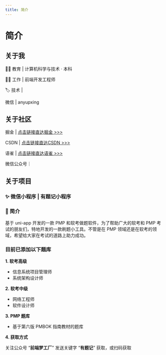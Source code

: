 ```yaml
---
title: 简介
---
```


# 简介

## 关于我

👨‍🎓 教育 | 计算机科学与技术 · 本科

👨‍💻 工作 | 前端开发工程师

🏷️ 技术 | <Badge type="tip" text="Vue.js" /> <Badge type="tip" text="Angular.js" /> <Badge type="tip" text="JavaScript" /> <Badge type="tip" text="uni-app" />

<CustomIcon name="weixin" size="20px" color="#00b066" /> 微信 | anyupxing

## 关于社区

<p><CustomIcon name="juejin" size="19px" color="#0077f7" />  掘金 |  <a href="https://juejin.cn/user/4230576472589976/posts" target="_blank">点击链接直达掘金 >>></a></p>

<p><CustomIcon name="csdn" size="20px" color="#ff4b30" /> CSDN |  <a href="https://blog.csdn.net/qq_24956515" target="_blank">点击链接直达CSDN >>></a></p>

<p><CustomIcon name="yuque" size="20px" color="#00b066" /> 语雀 |  <a href="https://www.yuque.com/anyup" target="_blank">点击链接直达语雀 >>></a></p>

<p><CustomIcon name="weixingongzhonghao" size="22px" color="#00b066" /> 微信公众号｜ 
    <el-popover placement="top-start" title="扫码关注：前端梦工厂" :width="200" trigger="hover">
        <img src="https://www.anyup.cn/static/anyup/images/qr_wx_public.jpg" alt="" srcset="" />
        <template #reference>
            <a href="javascript:;">前端梦工厂</a>
        </template>
    </el-popover>
</p>

<!-- ![image.png](https://cdn.nlark.com/yuque/0/2024/png/756043/1711511212734-584243f5-cdef-4f0d-8758-392b2b743b87.png?x-oss-process=image%2Fformat%2Cwebp) -->

<!-- ![image.png](https://www.anyup.cn/static/anyup/images/qr_personal_wx_group.png) -->

## 关于项目

### ✨ 微信小程序 | 有题记小程序

### 🌟 简介

基于 uni-app 开发的一款 PMP 和软考做题软件，为了帮助广大的软考和 PMP 考试的朋友们，特地开发的一款刷题小工具。不管是在 PMP 领域还是在软考的领域，希望给大家在考试的道路上助力成功。

### 目前已添加以下题库

**1. 软考高级**

- 信息系统项目管理师
- 系统架构设计师

**2. 软考中级**

- 网络工程师
- 软件设计师

**3. PMP 题库**

- 基于第六版 PMBOK 指南教材的题库

**4. 获取方式**

<p>
关注公众号 “<strong>前端梦工厂</strong>” 发送关键字 “<strong>有题记</strong>” 获取，或扫码获取
    <el-popover placement="top-start" title="扫码关注：前端梦工厂" :width="200" trigger="click">
        <img src="https://www.anyup.cn/static/anyup/images/qr_wx_public.jpg" alt="" srcset="" />
        <template #reference>
            <a href="javascript:;">(点击扫码)</a>
        </template>
    </el-popover>
</p>
